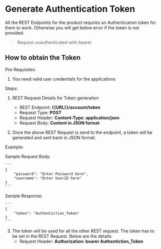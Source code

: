 # Generate Authentication Token

All the REST Endpoints for the product requries an Authentication token for them to work. Otherwise you will get below error if the token is not provided.

> Request unauthenticated with bearer

## How to obtain the Token 

Pre-Requisites: 

1. You need valid user credentials for the applications

Steps:

1. REST Request Details for Token generation
   
   - REST Endpoint: **{{URL}}/account/token**
   - Request Type: **POST**
   - Request Header: **Content-Type: application/json**
   - Request Body: **Content in JSON format**

2. Once the above REST Request is send to the endpoint, a token will be generated and sent back in JSON format.

Example:

Sample Request Body:

    ```
    {
        "password": "Enter Password here",
        "username": "Enter UserID here"
    }
    ```

Sample Response:

    ```
    {
        "token": "Authentiction_Token"
    }
    ```

3. The token will be used for all the other REST request. The token has to be set in the REST Request. Below are the details:
   - Request Header: **Authorization: bearer Authentiction_Token**


